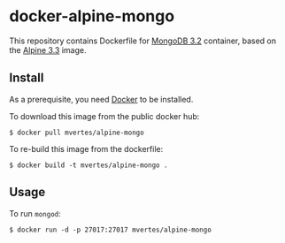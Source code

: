 # docker-alpine-mongo

This repository contains Dockerfile for [MongoDB 3.2](https://www.mongodb.org)
container, based on the [Alpine 3.3](https://hub.docker.com/_/alpine/) image.

## Install

As a prerequisite, you need [Docker](https://docker.com) to be installed.

To download this image from the public docker hub:

	$ docker pull mvertes/alpine-mongo

To re-build this image from the dockerfile:

	$ docker build -t mvertes/alpine-mongo .

## Usage

To run `mongod`:

	$ docker run -d -p 27017:27017 mvertes/alpine-mongo

